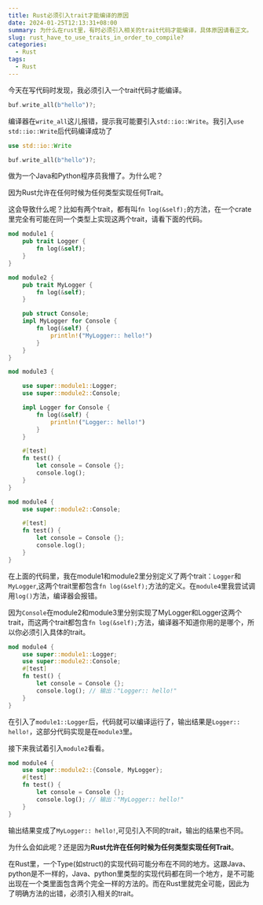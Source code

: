 ```yaml
---
title: Rust必须引入trait才能编译的原因
date: 2024-01-25T12:13:31+08:00
summary: 为什么在rust里，有时必须引入相关的trait代码才能编译，具体原因请看正文。
slug: rust_have_to_use_traits_in_order_to_compile?
categories:
  - Rust
tags:
  - Rust
---
```

今天在写代码时发现，我必须引入一个trait代码才能编译。
```rust
buf.write_all(b"hello")?; 
```
编译器在`write_all`这儿报错，提示我可能要引入`std::io::Write`。我引入`use std::io::Write`后代码编译成功了

```rust
use std::io::Write

buf.write_all(b"hello")?; 
```
做为一个Java和Python程序员我懵了。为什么呢？

因为Rust允许在任何时候为任何类型实现任何Trait。

这会导致什么呢？比如有两个trait，都有叫`fn log(&self);`的方法，在一个crate里完全有可能在同一个类型上实现这两个trait，请看下面的代码。

```rust
mod module1 {
    pub trait Logger {
        fn log(&self);
    }
}

mod module2 {
    pub trait MyLogger {
        fn log(&self);
    }

    pub struct Console;
    impl MyLogger for Console {
        fn log(&self) {
            println!("MyLogger:: hello!")
        }
    }
}

mod module3 {

    use super::module1::Logger;
    use super::module2::Console;

    impl Logger for Console {
        fn log(&self) {
            println!("Logger:: hello!")
        }
    }

    #[test]
    fn test() {
        let console = Console {};
        console.log();
    }
}

mod module4 {
    use super::module2::Console;

    #[test]
    fn test() {
        let console = Console {};
        console.log();
    }
}
```

在上面的代码里，我在module1和module2里分别定义了两个trait：`Logger`和`MyLogger`,这两个trait里都包含`fn log(&self);`方法的定义。在`module4`里我尝试调用`log()`方法，编译器会报错。

因为`Console`在module2和module3里分别实现了MyLogger和Logger这两个trait，而这两个trait都包含`fn log(&self);`方法，编译器不知道你用的是哪个，所以你必须引入具体的trait。

```rust
mod module4 {
	use super::module1::Logger;
    use super::module2::Console;
    #[test]
    fn test() {
        let console = Console {};
        console.log(); // 输出："Logger:: hello!"
    }
}
```

在引入了`module1::Logger`后，代码就可以编译运行了，输出结果是`Logger:: hello!`，这部分代码实现是在`module3`里。

接下来我试着引入`module2`看看。

```rust
mod module4 {
	use super::module2::{Console, MyLogger};
    #[test]
    fn test() {
        let console = Console {};
        console.log(); // 输出："MyLogger:: hello!"
    }
}
```

输出结果变成了`MyLogger:: hello!`,可见引入不同的trait，输出的结果也不同。

为什么会如此呢？还是因为**Rust允许在任何时候为任何类型实现任何Trait**。

在Rust里，一个Type(如struct)的实现代码可能分布在不同的地方。这跟Java、python是不一样的，Java、python里类型的实现代码都在同一个地方，是不可能出现在一个类里面包含两个完全一样的方法的。而在Rust里就完全可能，因此为了明确方法的出错，必须引入相关的trait。


